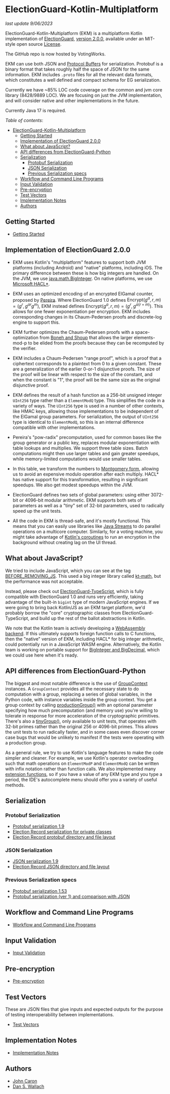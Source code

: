 # ElectionGuard-Kotlin-Multiplatform

_last update 9/06/2023_

ElectionGuard-Kotlin-Multiplatform (EKM) is a multiplatform Kotlin implementation of 
[ElectionGuard](https://github.com/microsoft/electionguard), 
[version 2.0.0](https://github.com/microsoft/electionguard/releases/download/v2.0/EG_Spec_2_0.pdf), 
available under an MIT-style open source [License](LICENSE). 

The GitHub repo is now hosted by VotingWorks.

EKM can use both JSON and [Protocol Buffers](https://en.wikipedia.org/wiki/Protocol_Buffers) for serialization. 
Protobuf is a binary format that takes roughly half the space of JSON for the same information. 
EKM includes `.proto` files for all the relevant data formats, which constitutes a well defined 
and compact schema for EG serialization.

Currently we have ~85% LOC code coverage on the common and jvm core library (8428/9889 LOC). We are focusing on just 
the JVM implementation, and will consider native and other implementations in the future. 

Currently Java 17 is required.

*Table of contents*:
<!-- TOC -->
* [ElectionGuard-Kotlin-Multiplatform](#electionguard-kotlin-multiplatform)
  * [Getting Started](#getting-started)
  * [Implementation of ElectionGuard 2.0.0](#implementation-of-electionguard-200)
  * [What about JavaScript?](#what-about-javascript)
  * [API differences from ElectionGuard-Python](#api-differences-from-electionguard-python)
  * [Serialization](#serialization)
    * [Protobuf Serialization](#protobuf-serialization)
    * [JSON Serialization](#json-serialization)
    * [Previous Serialization specs](#previous-serialization-specs)
  * [Workflow and Command Line Programs](#workflow-and-command-line-programs)
  * [Input Validation](#input-validation)
  * [Pre-encryption](#pre-encryption)
  * [Test Vectors](#test-vectors)
  * [Implementation Notes](#implementation-notes)
  * [Authors](#authors)
<!-- TOC -->

## Getting Started

* [Getting Started](docs/GettingStarted.md)

## Implementation of ElectionGuard 2.0.0

- EKM uses Kotlin's "multiplatform" features to support both JVM platforms (including
 Android) and "native" platforms, including iOS. The primary
 difference between these is how big integers are handled. On the JVM, we
 use [java.math.BigInteger](https://docs.oracle.com/en/java/javase/11/docs/api/java.base/java/math/BigInteger.html).
 On native platforms, we use [Microsoft HACL*](https://www.microsoft.com/en-us/research/publication/hacl-a-verified-modern-cryptographic-library/).

- EKM uses an optimized encoding of an encrypted ElGamal counter, proposed by [Pereira](https://perso.uclouvain.be/olivier.pereira/). Where 
  ElectionGuard 1.0 defines $\mathrm{Encrypt}(g^a, r, m) = \left(g^r, g^{ar}g^m\right)$,
  EKM instead defines $\mathrm{Encrypt}(g^a, r, m) = \left(g^r, g^{a(r + m)}\right)$.
  This allows for one fewer exponentiation per encryption. EKM includes corresponding
  changes in its Chaum-Pedersen proofs and discrete-log engine to support this.

- EKM further optimizes the Chaum-Pedersen proofs with a space-optimization from [Boneh and Shoup](http://toc.cryptobook.us/) that allows
  the larger elements-mod-p to be elided from the proofs because they can be recomputed by the verifier.

- EKM includes a Chaum-Pedersen "range proof", which is a proof that a ciphertext
  corresponds to a plaintext from 0 to a given constant. These are a generalization of the
  earlier 0-or-1 disjunctive proofs. The size of the proof will be
  linear with respect to the size of the constant, and when the constant is "1", 
  the proof will be the same size as the original disjunctive proof.

- EKM defines the result of a hash function as a 256-bit unsigned integer `UInt256` type rather than a `ElementModQ`
  type. This simplifies the code in a variety of ways. The `UInt256` type is used in a number of other contexts,
  like HMAC keys, allowing those implementations to be independent of the ElGamal group parameters.
  For serialization, the output of `UInt256` type is identical to `ElementModQ`, so this is an internal 
  difference compatible with other implementations.

- Pereira's "pow-radix" precomputation, used for common bases like
  the group generator or a public key, replaces modular exponentiation with
  table lookups and multiplies. We support three table sizes. Batch computations
  might then use larger tables and gain greater speedups, while memory-limited
  computations would use smaller tables.

- In this table, we transform the numbers to [Montgomery form](https://en.wikipedia.org/wiki/Montgomery_modular_multiplication), allowing us
  to avoid an expensive modulo operation after each multiply. HACL* has native support
  for this transformation, resulting in significant speedups.
  We also get modest speedups within the JVM.

- ElectionGuard defines two sets of global parameters: using either 3072-bit
  or 4096-bit modular arithmetic. EKM supports both sets of parameters as well as a
  "tiny" set of 32-bit parameters, used to radically speed up the unit tests.

- All the code in EKM is thread-safe, and it's mostly functional. This
  means that you can easily use libraries like [Java Streams](https://docs.oracle.com/javase/tutorial/collections/streams/parallelism.html)
  to do parallel operations on a multicore computer. Similarly, for a voting
  machine, you might take advantage of [Kotlin's coroutines](https://kotlinlang.org/docs/coroutines-guide.html)
  to run an encryption in the background without creating lag on the UI thread.

## What about JavaScript?

We tried to include JavaScript, which you can see at the tag [BEFORE_REMOVING_JS](https://github.com/danwallach/electionguard-kotlin-multiplatform/releases/tag/BEFORE_REMOVING_JS). This
used a big integer library called [kt-math](https://github.com/gciatto/kt-math),
but the performance was not acceptable.

Instead, please check out [ElectionGuard-TypeScript](https://github.com/danwallach/ElectionGuard-TypeScript),
which is fully compatible with ElectionGuard 1.0 and runs very efficiently,
taking advantage of the built-in `bigint` type of modern JavaScript engines.
If we were going to bring back Kotlin/JS as an EKM target platform, we'd probably borrow the "core"
cryptographic classes from ElectionGuard-TypeScript, and build up the rest
of the ballot abstractions in Kotlin.

We note that the Kotlin team is actively developing a [WebAssembly backend](https://youtrack.jetbrains.com/issue/KT-46773).
If this ultimately supports foreign function calls to C functions, then the
"native" version of EKM, including HACL* for big integer arithmetic, could potentially run in a JavaScript WASM engine.
Alternatively, the Kotlin team is working on portable support for [BigInteger and
BigDecimal](https://youtrack.jetbrains.com/issue/KT-20912/BigDecimalBigInteger-types-in-Kotlin-stdlib), which we
could use here when it's ready.

## API differences from ElectionGuard-Python

The biggest and most notable difference is the use of [GroupContext](egklib/src/commonMain/kotlin/electionguard/core/GroupCommon.kt) 
instances. A `GroupContext` provides
all the necessary state to do computation with a group, replacing a series of global variables, in 
the Python code, with instance variables inside the group context. You get a group context by calling 
[productionGroup()](egklib/src/commonMain/kotlin/electionguard/core/Group.kt)
with an optional parameter specifying how much precomputation (and memory use) you're willing to tolerate
in response for more acceleration of the cryptographic primitives. There's also a [tinyGroup()](egklib/src/commonTest/kotlin/electionguard/core/TinyGroup.kt), only
available to unit tests, that operates with 32-bit primes rather than the original 256 or 4096-bit primes. This 
allows the unit tests to run radically faster, and in some cases even discover corner case bugs that would
be unlikely to manifest if the tests were operating with a production group.

As a general rule, we try to use Kotlin's language features to make the code
simpler and cleaner. For example, we use Kotlin's operator overloading such
that math operations on `ElementModP` and `ElementModQ` can be written with
infix notation rather than function calls. We also implemented many 
[extension functions](https://kotlinlang.org/docs/extensions.html), so if you have a value of any EKM type and you type
a period, the IDE's autocomplete menu should offer you a variety of useful
methods.

## Serialization

### Protobuf Serialization
* [Protobuf serialization 1.9](docs/ProtoSerializationSpec1.9.md)
* [Election Record serialization for private classes](docs/ProtoSerializationPrivate.md)
* [Election Record protobuf directory and file layout](docs/ElectionRecordProto.md)

### JSON Serialization
* [JSON serialization 1.9](docs/JsonSerializationSpec1.9.md)
* [Election Record JSON directory and file layout](docs/ElectionRecordJson.md)

### Previous Serialization specs
* [Protobuf serialization 1.53](docs/ProtoSerializationSpec1.53.md)
* [Protobuf serialization (ver 1) and comparison with JSON](docs/ProtoSerializationSpec1.md)

## Workflow and Command Line Programs
* [Workflow and Command Line Programs](docs/CommandLineInterface.md)

## Input Validation
* [Input Validation](docs/InputValidation.md)

## Pre-encryption
* [Pre-encryption](docs/Preencryption.md)

## Test Vectors
These are JSON files that give inputs and expected outputs for the purpose of testing interoperability between implementations.
* [Test Vectors](docs/TestVectors.md)

## Implementation Notes
* [Implementation Notes](docs/ImplementationNotes.md)

## Authors
- [John Caron](https://github.com/JohnLCaron)
- [Dan S. Wallach](https://www.cs.rice.edu/~dwallach/)